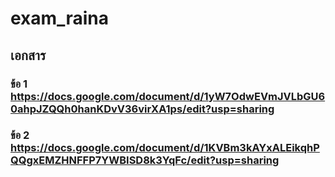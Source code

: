 # exam_raina
## เอกสาร
### ข้อ 1 https://docs.google.com/document/d/1yW7OdwEVmJVLbGU60ahpJZQQh0hanKDvV36virXA1ps/edit?usp=sharing
### ข้อ 2 https://docs.google.com/document/d/1KVBm3kAYxALEikqhPQQgxEMZHNFFP7YWBISD8k3YqFc/edit?usp=sharing
